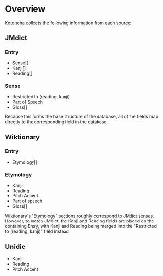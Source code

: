 # Overview

Kotonoha collects the following information from each source:

## JMdict

### Entry

 - Sense[]
 - Kanji[]
 - Reading[]

### Sense
 - Restricted to (reading, kanji)
 - Part of Speech
 - Gloss[]

Because this forms the base structure of the database, all of the fields map directly to the corresponding field in the database.

## Wiktionary

### Entry
 - Etymology[]

### Etymology
 - Kanji
 - Reading
 - Pitch Accent
 - Part of speech
 - Gloss[]

Wiktionary's "Etymology" sections roughly correspond to JMdict senses.
However, to match JMdict, the Kanji and Reading fields are placed on the containing Entry, with Kanji and Reading being merged into the "Restricted to (reading, kanji)" field instead

## Unidic
 - Kanji
 - Reading
 - Pitch Accent
